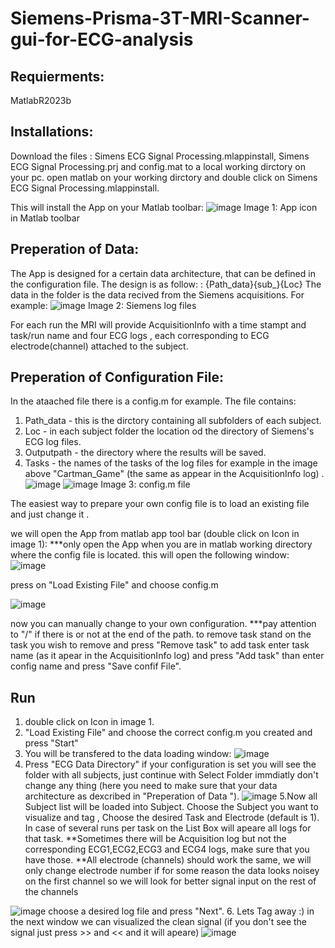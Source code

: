# Siemens-Prisma-3T-MRI-Scanner-gui-for-ECG-analysis

## Requierments:

MatlabR2023b

## Installations:

Download the files : Simens ECG Signal Processing.mlappinstall, Simens ECG Signal Processing.prj and config.mat to a local working dirctory on your pc.
open matlab on your working dirctory and double click on Simens ECG Signal Processing.mlappinstall.

This will install the App on your Matlab toolbar:
![image](https://github.com/user-attachments/assets/986f1de0-979a-45d9-9bff-4354b50f584f)
Image 1: App icon in Matlab toolbar 
## Preperation of Data:

The App is designed for a certain data architecture, that can be defined in the configuration file.
The design is as follow: : {Path_data}\{sub_}\{Loc}
The data in the folder is the data recived from the Siemens acquisitions.
For example:
![image](https://github.com/user-attachments/assets/ea1113b7-8540-4587-805e-d1f17d59c63c)
Image 2: Siemens log files

For each run the MRI will provide AcquisitionInfo with a time stampt and task/run name and four ECG logs , each corresponding to ECG electrode(channel) attached to the subject.

## Preperation of Configuration File:
In the ataached file there is a config.m for example.
The file contains: 
1. Path_data - this is the dirctory containing all subfolders of each subject.
2. Loc - in each subject folder the location od the directory of Siemens's ECG log files.
3. Outputpath  - the directory where the results will be saved.
4. Tasks  - the names of the tasks of the log files for example in the image above "Cartman_Game" (the same as appear in the AcquisitionInfo log) .
![image](https://github.com/user-attachments/assets/b4e55bcb-d89b-4230-a2da-82c975d4d339)
![image](https://github.com/user-attachments/assets/0c6c946b-81c6-4461-9b31-b68d425de7cf)
Image 3: config.m file

The easiest way to prepare your own config file is to load an existing file and just change it .

we will open the App from matlab app tool bar (double click on Icon in image 1):
***only open the App when you are in matlab working directory where the config file is located.
this will open the following window:
![image](https://github.com/user-attachments/assets/71d9e507-7f39-4638-857d-c9206bb751bd)

press on "Load Existing File" and choose config.m

![image](https://github.com/user-attachments/assets/877dd233-0967-48de-97d8-bf1a3e2d89a4)

now you can manually change to your own configuration.
***pay attention to "/" if there is or not at the end of the path.
to remove task stand on the task you wish to remove and press "Remove task"
to add task enter task name (as it apear in the AcquisitionInfo log) and press "Add task"
than enter config name and press "Save confif File".

## Run
1. double click on Icon in image 1.
2. "Load Existing File" and choose the correct config.m you created and press "Start"
3. You will be transfered to the data loading window:
   ![image](https://github.com/user-attachments/assets/c9256b5a-af04-46fa-901c-e255f3b8ae04)
4. Press "ECG Data Directory" if your configuration is set you will see the folder with all subjects, just continue with Select Folder immdiatly don't change any thing (here you need to make sure that your data architecture as dexcribed in "Preperation of Data ").
   ![image](https://github.com/user-attachments/assets/eeaa24f1-99a1-4be6-b57c-89b12ca3e800)
5.Now all Subject list will be loaded into Subject. Choose the Subject you want to visualize and tag , Choose the desired Task and Electrode (default is 1).
In case of several runs per task on the List Box will apeare all logs for that task.
**Sometimes there will be Acquisition log but not the corresponding ECG1,ECG2,ECG3 and ECG4 logs, make sure that you have those.
**All electrode (channels) should work the same, we will only change electrode number if for some reason the data looks noisey on the first channel so we will look for better signal input on the rest of the channels

![image](https://github.com/user-attachments/assets/cccb5b8c-c6f3-45ea-adb4-3b075e862c0c)
 choose a desired log file and press "Next".
 6. Lets Tag away :) in the next window we can visualized the clean signal (if you don't see the signal just press >> and << and it will apeare)
 ![image](https://github.com/user-attachments/assets/0590c48f-b1d8-45d5-8ac7-f6aa8d8f0bc9)



